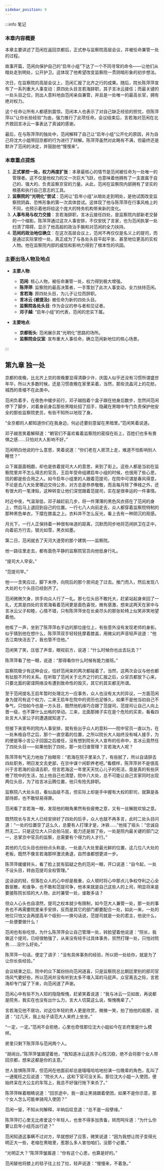 ```yaml
---
sidebar_position: 9
---
```


:::info 笔记

### 本章内容概要

本章主要讲述了范闲在返回京都后，正式参与监察院高层会议，并被任命兼管一处的过程。

故事开篇，范闲向保护自己的“启年小组”下达了一个不同寻常的命令——让他们从暗处走到明处，公开护卫。这体现了他希望改变监察院一贯阴暗形象的初步想法。

次日，在监察院的高层会议上，范闲汇报了北齐之行的成果。随后，院长陈萍萍宣布了一系列重大人事变动：原四处头目言若海辞职，其子言冰云接任；而最关键的一处头目之位，则出人意料地由范闲亲自兼管，并且是一处唯一的最高长官，拥有绝对权力。

这个任命让所有人都感到震惊。范闲本人也表示了对自己缺乏经验的担忧，但陈萍萍以“让你长些经验”为由，强力推行了此项任命。会议结束后，言若海对范闲在北齐救回言冰云一事表达了真诚的感谢。

最后，在与陈萍萍的独处中，范闲解释了自己让“启年小组”公开化的原因，并为自己将沈大小姐带回京都的行为进行了辩解。陈萍萍虽然对此略有不满，但最终还是默许了范闲的决定，并鼓励他“慢慢来”。

### 本章重点提炼

1.  **正式掌控一处，权力再度扩张**：本章最核心的情节是范闲被任命为一处唯一的管理者。这不仅是他权力的又一次巨大飞跃，也意味着他拥有了一支直属于自己的、强大的、负责监察京官的力量。从此，范闲在监察院内部拥有了坚实的根基和执行自己意志的工具。
2.  **监察院的“光明化”尝试**：范闲让“启年小组”从暗处走到明处，是他试图改变监察院阴森、恐怖形象的第一次具体尝试。这体现了他与陈萍萍在行事风格上的不同，也预示着他将给这个庞大的特务机构带来新的变化。
3.  **人事布局与权力交接**：言若海辞职，言冰云接任四处，是监察院内部新老交替的一个缩影。陈萍萍通过这次人事安排，不仅安抚了言家，也为范闲执掌一处扫清了障碍，显示了他高超的政治手腕和对范闲的全力扶持。
4.  **范闲的政治地位确立**：在这次高层会议上，范闲不再仅仅是名义上的提司，而是通过实际掌控一处，真正成为了与各处头目平起平坐、甚至地位更高的实权人物。他在监察院内部的威信和影响力得到了根本性的巩固。

### 主要出场人物及地点

*   **主要人物**:
    *   **范闲**: 核心人物，被任命兼管一处，权力得到极大增强。
    *   **陈萍萍**: 监察院的最高决策者，一手策划了此次人事变动，全力扶持范闲。
    *   **言若海**: 原四处头目，为儿子让位而辞职。
    *   **言冰云 (被提及)**: 被任命为新的四处头目。
    *   **监察院各处头目**: 作为会议的参与者和见证者。
    *   **邓子越**: “启年小组”的代表，范闲的忠实下属。

*   **主要地点**:
    *   **京都街头**: 范闲展示其“光明化”思路的场所。
    *   **监察院会议室**: 宣布重大人事任命，确立范闲新地位的核心场景。

:::

## 第九章 **独一处**

京都的夜晚，比北齐上京的夜晚要显得清静少许，庆国人似乎还没有习惯所谓盛世年华，所以大多数时候，还是习惯夜晚在家里呆着，当然，那些流晶河上的花舫，城西的青楼不在此类中。

范闲负着手，在夜色中缓步前行，邓子越抱着个盒子跟在他身后数步，忽然间范闲停下了脚步，对着身前身后那些黑暗处招了招手，隐藏在黑暗中专门负责保护他安全的那些监察院吏员，有些不知所以地现了身。

“全京都的人都知道你们在我身边，何必还要刻意留在黑暗里。”范闲笑着说道。

邓子越苦笑着解释道：“朝官们不喜欢看着监察院的密探在街上，百姓们也多有畏惧之感……只怕对大人影响不好。”

范闲明白他说的什么意思，笑着说道：“你们老在人房顶上走，难道不怕影响别人睡觉？”

众下属面面相觑，却也是依着提司大人的意思，来到了街上。这些人都是当初在监察院里并不怎么得志的官员，王启年受命组建启年小组的时候，也很用了些心思，找的都是些合用之人。如今启年小组里的人跟着范提司，在院中可谓是春风得意，不论是去八大处里哪边交待公务，对方总是恭恭敬敬，而且每月除了俸禄之外，还有很大的一笔津贴，这种转变让他们深觉跟着范提司，实在是很幸运的一件事情。

时近中夜，气温渐低，邓子越赶前几步，将一件薄薄的黑色风衣搭在了范闲的身上，然后马上退回到自己的位置。一行七八人向前走去，众人都穿着监察院特制的那种黑色单衣，下摆在膝盖之上。衣料并不怎么反光，看上去有一种阴沉的观感。

月光下，一行人正保持着一种很有味道的距离，沉默而同步地将范闲拱卫在正中，向着前方行去，银光如雪，黑衣如墨。

第二日，范闲就去了天河大道旁的那个建筑——监察院。

他一路往里走去，都有面色平静的监察院官员向他低身行礼。

“提司大人早安。”

“范提司早。”

他一一含笑应过，脚下未停，向院后的那个房间走了过去。推门而入，然后发现八大处的七个头目已经到齐了。

范闲微微欠身，拱手向众人行了一礼。那七位头目不敢托大，赶紧站起身来回了一礼，尤其是四处的言若海看着范闲更是面色喜悦，微有感激，想来这两天在家中与言冰云父子和睦，心情不错，只有陈萍萍坐在长桌尽头的那张轮椅上似笑非笑地望着他。

他咳了一声，坐到了陈萍萍右手边的那位座位上，有些意外没有发现老师的身影。似乎猜到他在想什么，陈萍萍双手轻轻抚摩着膝盖，用微尖的声音轻声说道：“他去江南快活去了，我也管不住他。”

范闲笑了笑，压低了声音，眼视前方，说道：“什么时候你也出去玩去？”

陈萍萍看了他一眼，说道：“那得看你什么时候有能力接班。”

监察院极少有这种会议，恰好范闲来的两次都碰着了。当然，这两次会议与他也都有扯脱不开的关系。在听取了范闲关于北齐之行的汇报之后，众官员都放下心来，只要北面的密谍网络没有遭到致命性的毁灭，其它的其实都无所谓。

至于范闲提名王启年暂时处理北方一应事务，众人也没有太大的异议，一方面范闲身为提司有这个权力，二来王启年在院中的资历也足够久，如果不是他当初自己不争气，只怕如今也是一方头目，既然他机缘巧合跟了范提司，范提司让自己人向上晋一级，也不算什么出格的举动。三来，北面那摊子实在是个危险的买卖，看看四处言大人家公子的遭遇就知道了。

但接下来宣布的院内人事安排，就有些出乎众人的意料——院中官员一直以为，在一处朱格自尽之后，那个一直空着的位置，之所以院长大人始终没有喊人接手，为的便是等小言公子回国之后接任，没有想到院长大人宣布的任命中，言冰云竟然任了四处头目——如果他到了四处，那一处归谁管理？言若海大人呢？

陈萍萍有气无力地抬了抬眼帘：“若海在院子里呆久了，有些腻了，所以自请辞去四处职务，明日发文去吏部，在京中谋个闲职养老吧。”看模样，陈萍萍并不是很高兴于言若海的自请去职，但言若海这一年里天天忧心儿子的死活，竟是真的有些厌倦了院中的生活，加上他自己也清楚，院中八大处，总不可能让自己言家同时出现两位头目，为了给言冰云腾位置，他只有抢先辞职。

监察院八大处头目，看似品级不高，但实际上却是手中握有大权的职司，就算是各部侍郎，也不敢轻易得罪。

范闲看了言若海一眼，发现他的眼角果然有些疲倦之意，又有一丝解脱欢愉之意。

既然院长与言大人已经安排好了四处的后手，众人也就不再多言，此时二处头目问道：“一处的位置空了这么久，总要有人打理才是，沐铁……”他摇了摇头：“忠诚自然无二，只是这位大人只会拍马屁，能力还是弱了些，一处是院内最关键的部门之一，总掌京中官员的监察，总需要有个得力的人才行。”

其他的几位头目也纷纷点头称是，一处是八大处里最光鲜的位置，这几位八大处的老板，既然不像言若海那样激流勇退，自然谁都想更进一步。

陈萍萍缓缓转头，看了脸上犹有狐疑之色的范闲一眼，开口说道：“自今起，一处不设头目，转由范提司全权管理。”

这话说的轻，但落在众人的心中却是极重，众人顿时将心中那点儿争权夺利之心全数驱散，和谁争，也不敢和范提司争，他本来就是自己这些人的上司，明显将来是要接陈院长班的大人物，此时兼管一处，谁敢多话？

但众人心头也自凛然，提司之权本就少有限制，如今范大人兼管一处，那一处的事务也不再需要院里亲手安排，反而是其它的部门都要配合一处，如此一来，一处的地位只怕又会再提高半个级别——换句话说，范提司就是一处的君主，他说什么，一处便要做什么！

范闲也有些吃惊，为什么陈萍萍会让自己管理一处，转脸望着他说道：“院长，我做这个提司，已经很勉强了，从来没有经手过具体事务，贸然打理一处，只怕对院务……没什么好处。”

陈萍萍一句话，便定了调子：“没有具体事务的经验，所以把一处给你，就是为了让你长些经验。”

会议结束之后，院中的众下属纷纷向范闲道喜，只是监察院总比朝廷里别的部司官场风气要好些，所以范闲并没有听到太多不堪入耳的马屁声。众官离去之际，言若海却专门留了下来，向范闲道了声谢。

范闲心中有些不为人知的隐隐惭愧，赶紧笑着说道：“我与冰云一见如故，再说都是院务，我实在也没有出什么力，言大人切莫这么说，惭愧晚辈了。”

言若海见他不居功，对这位年轻的贵人更是欣赏，微微一笑，拍了拍他的肩膀，说道：“过几天，我上帖子请范大人来府上坐坐。”

“一定，一定。”范闲不会拒绝，心里也奇怪那位沈大小姐如今在言府里是什么模样。

房里只剩下陈萍萍与范闲两个人。

“胡闹台。”陈萍萍皱眉望着他，“我知道冰云这孩子心性沉稳，绝不会将那个女人带回京都，想来这都是你的主意。”

世人皆惧陈萍萍，但范闲在他面前却总是嘻嘻哈哈地扮演一位晚辈的角色，乱叫了一通冤枉之后说道：“院长大人，这和下官可没关系，那位沈大小姐一入使团，便始终呆在大公主的车驾上，我总不好强行拖下来杀了。”

陈萍萍眯着眼睛说道：“回京途中，我一直让黑骑跟着使团，如果不是你示意，那个女人怎么可能单骑闯入使团？”

范闲一窒，不知从何解释，半晌后叹息道：“总不是一段孽缘。”

陈萍萍打心里无比疼爱这个年轻人，也舍不得多加责备，转而呵斥道：“为什么你要让启年小组亮出行迹？”

范闲知道这事瞒不过对方，早就想好了应答，微笑说道：“因为我想让院子变得光明正大一些，老缩在黑暗里，惹那么多人害怕咱们，没那个必要。”

“光明正大？”陈萍萍皱眉道：“你有这个心思，也算是好的。”

范闲替他将膝上的毯子往上拉了拉，轻声说道：“慢慢来，不着急。”

